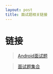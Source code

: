 ```yaml
---
layout: post
title: 面试题相关链接
---
```

# 链接
> [ Android面试题 ](https://www.cnblogs.com/ldq2016/category/1004300.html)  

> [ 面试题集合 ](https://www.cnblogs.com/ldq2016/category/1130073.html)
> 
> 

